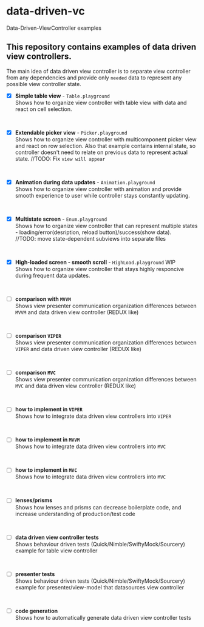 # data-driven-vc
Data-Driven-ViewController examples

## This repository contains examples of data driven view controllers.
The main idea of data driven view controller is to separate view controller from any dependencies and provide only `needed` data to represent any possible view controller state.

- [x] **Simple table view** - `Table.playground`\
Shows how to organize view controller with table view with data and react on cell selection.
<br>

- [x] **Extendable picker view** - `Picker.playground`\
Shows how to organize view controller with multicomponent picker view and react on row selection.
Also that example contains internal state, so controller doesn't need to relate on previous data to represent actual state.
//TODO: Fix `view will appear`
<br>

- [x] **Animation during data updates** - `Animation.playground`\
Shows how to organize view controller with animation and provide smooth experience to user while controller stays constantly updating.
<br>

- [x] **Multistate screen** - `Enum.playground`\
Shows how to organize view controller that can represent multiple states - loading/error(desription, reload button)/success(show data).\
//TODO: move state-dependent subviews into separate files
<br>

- [x] **High-loaded screen - smooth scroll** - `HighLoad.playground` WIP\
Shows how to organize view controller that stays highly responcive during frequent data updates.
<br>

- [ ] **comparison with `MVVM`**\
Shows view presenter communication organization differences between `MVVM` and data driven view controller (REDUX like)
<br>

- [ ] **comparison `VIPER`**\
Shows view presenter communication organization differences between `VIPER` and data driven view controller (REDUX like)
<br>

- [ ] **comparison `MVC`**\
Shows view presenter communication organization differences between `MVC` and data driven view controller (REDUX like)
<br>

- [ ] **how to implement in `VIPER`**\
Shows how to integrate data driven view controllers into `VIPER`
<br>

- [ ] **how to implement in `MVVM`**\
Shows how to integrate data driven view controllers into `MVC`
<br>

- [ ] **how to implement in `MVC`**\
Shows how to integrate data driven view controllers into `MVC`
<br>

- [ ] **lenses/prisms**\
Shows how lenses and prisms can decrease boilerplate code, and increase understanding of production/test code
<br>

- [ ] **data driven view controller tests**\
Shows behaviour driven tests (Quick/Nimble/SwiftyMock/Sourcery) example for table view controller
<br>

- [ ] **presenter tests**\
Shows behaviour driven tests (Quick/Nimble/SwiftyMock/Sourcery) example for presenter/view-model that datasources view controller
<br>

- [ ] **code generation**\
Shows how to automatically generate data driven view controller tests
